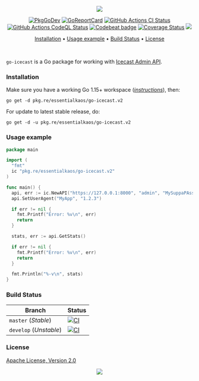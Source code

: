 <p align="center"><a href="#readme"><img src="https://gh.kaos.st/go-icecast.svg"/></a></p>

<p align="center">
  <a href="https://kaos.sh/g/go-icecast.v2"><img src="https://gh.kaos.st/godoc.svg" alt="PkgGoDev" /></a>
  <a href="https://kaos.sh/r/go-icecast"><img src="https://kaos.sh/r/go-icecast.svg" alt="GoReportCard" /></a>
  <a href="https://kaos.sh/w/go-icecast/ci"><img src="https://kaos.sh/w/go-icecast/ci.svg" alt="GitHub Actions CI Status" /></a>
  <a href="https://kaos.sh/w/go-icecast/codeql"><img src="https://kaos.sh/w/go-icecast/codeql.svg" alt="GitHub Actions CodeQL Status" /></a>
  <a href="https://kaos.sh/b/go-icecast"><img src="https://kaos.sh/b/b2237e1d-2089-40f3-bfa1-f66bc79c68a8.svg" alt="Codebeat badge" /></a>
  <a href="https://kaos.sh/c/go-icecast"><img src="https://kaos.sh/c/go-icecast.svg" alt="Coverage Status" /></a>
  <a href="#license"><img src="https://gh.kaos.st/apache2.svg"></a>
</p>

<p align="center"><a href="#installation">Installation</a> • <a href="#usage-example">Usage example</a> • <a href="#build-status">Build Status</a> • <a href="#license">License</a></p>

<br/>

`go-icecast` is a Go package for working with [Icecast Admin API](http://icecast.org/docs/icecast-2.4.1/admin-interface.html).

### Installation

Make sure you have a working Go 1.15+ workspace (_[instructions](https://golang.org/doc/install)_), then:

````
go get -d pkg.re/essentialkaos/go-icecast.v2
````

For update to latest stable release, do:

```
go get -d -u pkg.re/essentialkaos/go-icecast.v2
```

### Usage example

```go
package main

import (
  "fmt"
  ic "pkg.re/essentialkaos/go-icecast.v2"
)

func main() {
  api, err := ic.NewAPI("https://127.0.0.1:8000", "admin", "MySuppaPAssWOrd")
  api.SetUserAgent("MyApp", "1.2.3")

  if err != nil {
    fmt.Printf("Error: %v\n", err)
    return
  }

  stats, err := api.GetStats()

  if err != nil {
    fmt.Printf("Error: %v\n", err)
    return
  }

  fmt.Println("%-v\n", stats)
}
```

### Build Status

| Branch     | Status |
|------------|--------|
| `master` (_Stable_) | [![CI](https://kaos.sh/w/go-icecast/ci.svg?branch=master)](https://kaos.sh/w/go-icecast/ci?query=branch:master) |
| `develop` (_Unstable_) | [![CI](https://kaos.sh/w/go-icecast/ci.svg?branch=develop)](https://kaos.sh/w/go-icecast/ci?query=branch:develop) |

### License

[Apache License, Version 2.0](https://www.apache.org/licenses/LICENSE-2.0)

<p align="center"><a href="https://essentialkaos.com"><img src="https://gh.kaos.st/ekgh.svg"/></a></p>
